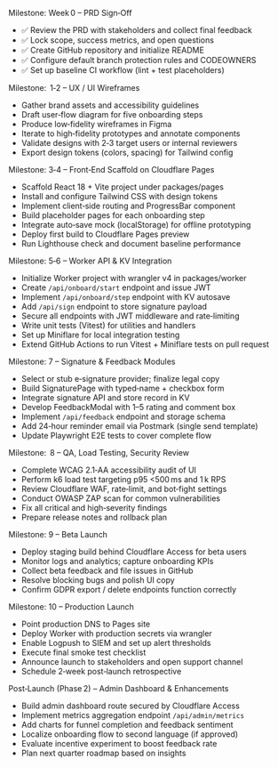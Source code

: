 

Milestone: Week 0 – PRD Sign‑Off

* ✅ Review the PRD with stakeholders and collect final feedback
* ✅ Lock scope, success metrics, and open questions
* ✅ Create GitHub repository and initialize README
* ✅ Configure default branch protection rules and CODEOWNERS
* ✅ Set up baseline CI workflow (lint + test placeholders)

Milestone:  1‑2 – UX / UI Wireframes

* Gather brand assets and accessibility guidelines
* Draft user‑flow diagram for five onboarding steps
* Produce low‑fidelity wireframes in Figma
* Iterate to high‑fidelity prototypes and annotate components
* Validate designs with 2‑3 target users or internal reviewers
* Export design tokens (colors, spacing) for Tailwind config

Milestone: 3‑4 – Front‑End Scaffold on Cloudflare Pages

* Scaffold React 18 + Vite project under packages/pages
* Install and configure Tailwind CSS with design tokens
* Implement client‑side routing and ProgressBar component
* Build placeholder pages for each onboarding step
* Integrate auto‑save mock (localStorage) for offline prototyping
* Deploy first build to Cloudflare Pages preview
* Run Lighthouse check and document baseline performance

Milestone: 5‑6 – Worker API & KV Integration

* Initialize Worker project with wrangler v4 in packages/worker
* Create `/api/onboard/start` endpoint and issue JWT
* Implement `/api/onboard/step` endpoint with KV autosave
* Add `/api/sign` endpoint to store signature payload
* Secure all endpoints with JWT middleware and rate‑limiting
* Write unit tests (Vitest) for utilities and handlers
* Set up Miniflare for local integration testing
* Extend GitHub Actions to run Vitest + Miniflare tests on pull request

Milestone: 7 – Signature & Feedback Modules

* Select or stub e‑signature provider; finalize legal copy
* Build SignaturePage with typed‑name + checkbox form
* Integrate signature API and store record in KV
* Develop FeedbackModal with 1–5 rating and comment box
* Implement `/api/feedback` endpoint and storage schema
* Add 24‑hour reminder email via Postmark (single send template)
* Update Playwright E2E tests to cover complete flow

Milestone:  8 – QA, Load Testing, Security Review

* Complete WCAG 2.1‑AA accessibility audit of UI
* Perform k6 load test targeting p95 <500 ms and 1 k RPS
* Review Cloudflare WAF, rate‑limit, and bot‑fight settings
* Conduct OWASP ZAP scan for common vulnerabilities
* Fix all critical and high‑severity findings
* Prepare release notes and rollback plan

Milestone: 9 – Beta Launch

* Deploy staging build behind Cloudflare Access for beta users
* Monitor logs and analytics; capture onboarding KPIs
* Collect beta feedback and file issues in GitHub
* Resolve blocking bugs and polish UI copy
* Confirm GDPR export / delete endpoints function correctly

Milestone: 10 – Production Launch

* Point production DNS to Pages site
* Deploy Worker with production secrets via wrangler
* Enable Logpush to SIEM and set up alert thresholds
* Execute final smoke test checklist
* Announce launch to stakeholders and open support channel
* Schedule 2‑week post‑launch retrospective

Post‑Launch (Phase 2) – Admin Dashboard & Enhancements

* Build admin dashboard route secured by Cloudflare Access
* Implement metrics aggregation endpoint `/api/admin/metrics`
* Add charts for funnel completion and feedback sentiment
* Localize onboarding flow to second language (if approved)
* Evaluate incentive experiment to boost feedback rate
* Plan next quarter roadmap based on insights
